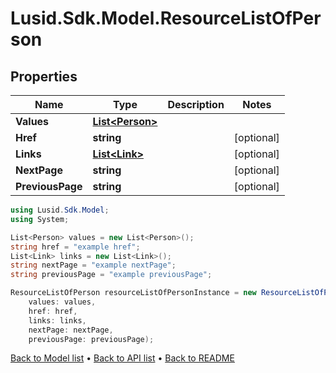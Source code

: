 # Lusid.Sdk.Model.ResourceListOfPerson

## Properties

Name | Type | Description | Notes
------------ | ------------- | ------------- | -------------
**Values** | [**List&lt;Person&gt;**](Person.md) |  | 
**Href** | **string** |  | [optional] 
**Links** | [**List&lt;Link&gt;**](Link.md) |  | [optional] 
**NextPage** | **string** |  | [optional] 
**PreviousPage** | **string** |  | [optional] 

```csharp
using Lusid.Sdk.Model;
using System;

List<Person> values = new List<Person>();
string href = "example href";
List<Link> links = new List<Link>();
string nextPage = "example nextPage";
string previousPage = "example previousPage";

ResourceListOfPerson resourceListOfPersonInstance = new ResourceListOfPerson(
    values: values,
    href: href,
    links: links,
    nextPage: nextPage,
    previousPage: previousPage);
```

[Back to Model list](../README.md#documentation-for-models) &#8226; [Back to API list](../README.md#documentation-for-api-endpoints) &#8226; [Back to README](../README.md)
